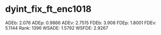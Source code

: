 # dyint_fix_ft_enc1018

ADEb: 2.076
ADEp: 0.9866
ADEv: 2.7515
FDEb: 3.908
FDEp: 1.8001
FDEv: 5.1144
Rank: 1396
WSADE: 1.5792
WSFDE: 2.9267